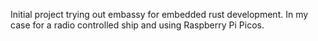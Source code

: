 Initial project trying out embassy for embedded rust development. In my case for a radio controlled ship and using Raspberry Pi Picos.

